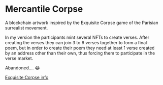# Mercantile Corpse

A blockchain artwork inspired by the Exquisite Corpse game of the Parisian surrealist movement.

In my version the participants mint several NFTs to create verses. After creating the verses they can join 3 to 6 verses together to form a final poem, but in order to create their poem they need at least 1 verse created by an address other than their own, thus forcing them to participate in the verse market.


Abandoned.... :joy:

[Exquisite Corpse info](https://poets.org/text/play-exquisite-corpse)

